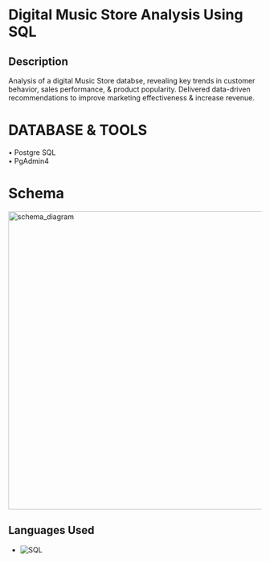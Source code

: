 # Digital Music Store Analysis Using SQL

## Description
Analysis of a digital Music Store databse, revealing key trends in customer behavior, sales performance, & product 
popularity. Delivered data-driven recommendations to improve marketing effectiveness & increase revenue. 

# __DATABASE__ __&__ __TOOLS__
• Postgre SQL   
• PgAdmin4  

# Schema


<img width="594" alt="schema_diagram" src="https://github.com/user-attachments/assets/71d0d717-a55f-4e41-bb5c-c4aa485b26c6" />

## Languages Used
- ![SQL](https://img.shields.io/badge/-SQL-blue)



